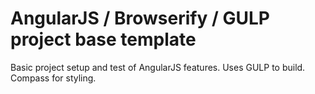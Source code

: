 # AngularJS / Browserify / GULP project base template
Basic project setup and test of AngularJS features.
Uses GULP to build.
Compass for styling.
